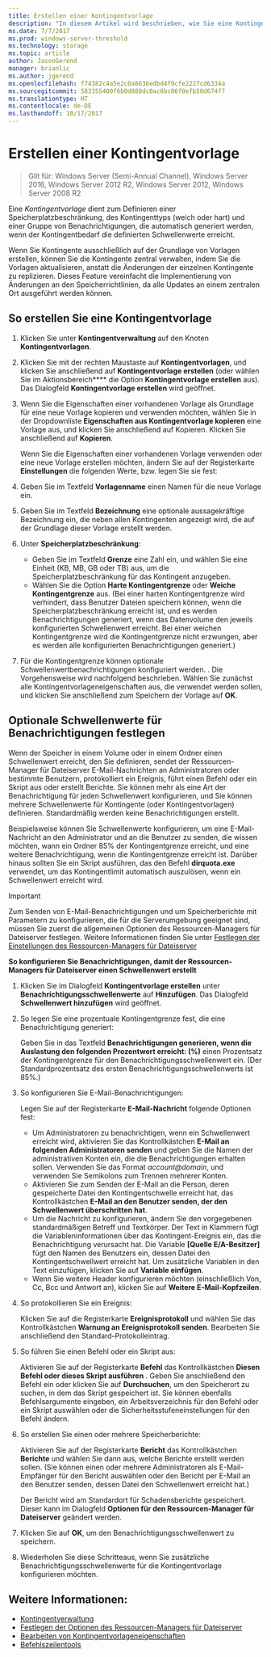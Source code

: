 ```yaml
---
title: Erstellen einer Kontingentvorlage
description: "In diesem Artikel wird beschrieben, wie Sie eine Kontingentvorlage zum Definieren einer Speicherplatzbeschränkung erstellen"
ms.date: 7/7/2017
ms.prod: windows-server-threshold
ms.technology: storage
ms.topic: article
author: JasonGerend
manager: brianlic
ms.author: jgerend
ms.openlocfilehash: f74382c4a5e2c0a8636edbd4f9cfe2227cd6334a
ms.sourcegitcommit: 583355400f6b0d880dc0ac6bc06f0efb50d674f7
ms.translationtype: HT
ms.contentlocale: de-DE
ms.lasthandoff: 10/17/2017
---
```

# <a name="create-a-quota-template"></a>Erstellen einer Kontingentvorlage

> Gilt für: Windows Server (Semi-Annual Channel), Windows Server 2016, Windows Server 2012 R2, Windows Server 2012, Windows Server 2008 R2

Eine *Kontingentvorlage* dient zum Definieren einer Speicherplatzbeschränkung, des Kontingenttyps (weich oder hart) und einer Gruppe von Benachrichtigungen, die automatisch generiert werden, wenn der Kontingentbedarf die definierten Schwellenwerte erreicht.

Wenn Sie Kontingente ausschließlich auf der Grundlage von Vorlagen erstellen, können Sie die Kontingente zentral verwalten, indem Sie die Vorlagen aktualisieren, anstatt die Änderungen der einzelnen Kontingente zu replizieren. Dieses Feature vereinfacht die Implementierung von Änderungen an den Speicherrichtlinien, da alle Updates an einem zentralen Ort ausgeführt werden können.

## <a name="to-create-a-quota-template"></a>So erstellen Sie eine Kontingentvorlage

1.  Klicken Sie unter **Kontingentverwaltung** auf den Knoten **Kontingentvorlagen**.

2.  Klicken Sie mit der rechten Maustaste auf **Kontingentvorlagen**, und klicken Sie anschließend auf **Kontingentvorlage erstellen** (oder wählen Sie im Aktionsbereich**** die Option **Kontingentvorlage erstellen** aus). Das Dialogfeld **Kontingentvorlage erstellen** wird geöffnet.

3.  Wenn Sie die Eigenschaften einer vorhandenen Vorlage als Grundlage für eine neue Vorlage kopieren und verwenden möchten, wählen Sie in der Dropdownliste **Eigenschaften aus Kontingentvorlage kopieren** eine Vorlage aus, und klicken Sie anschließend auf Kopieren. Klicken Sie anschließend auf **Kopieren**.

    Wenn Sie die Eigenschaften einer vorhandenen Vorlage verwenden oder eine neue Vorlage erstellen möchten, ändern Sie auf der Registerkarte **Einstellungen** die folgenden Werte, bzw. legen Sie sie fest:

4.  Geben Sie im Textfeld **Vorlagenname** einen Namen für die neue Vorlage ein.

5.  Geben Sie im Textfeld **Bezeichnung** eine optionale aussagekräftige Bezeichnung ein, die neben allen Kontingenten angezeigt wird, die auf der Grundlage dieser Vorlage erstellt werden.

6.  Unter **Speicherplatzbeschränkung**:

    -   Geben Sie im Textfeld **Grenze** eine Zahl ein, und wählen Sie eine Einheit (KB, MB, GB oder TB) aus, um die Speicherplatzbeschränkung für das Kontingent anzugeben.
    -   Wählen Sie die Option **Harte Kontingentgrenze** oder **Weiche Kontingentgrenze** aus. (Bei einer harten Kontingentgrenze wird verhindert, dass Benutzer Dateien speichern können, wenn die Speicherplatzbeschränkung erreicht ist, und es werden Benachrichtigungen generiert, wenn das Datenvolume den jeweils konfigurierten Schwellenwert erreicht. Bei einer weichen Kontingentgrenze wird die Kontingentgrenze nicht erzwungen, aber es werden alle konfigurierten Benachrichtigungen generiert.)

7.  Für die Kontingentgrenze können optionale Schwellenwertbenachrichtigungen konfiguriert werden. . Die Vorgehensweise wird nachfolgend beschrieben. Wählen Sie zunächst alle Kontingentvorlageneigenschaften aus, die verwendet werden sollen, und klicken Sie anschließend zum Speichern der Vorlage auf **OK**.

## <a name="setting-optional-notification-thresholds"></a>Optionale Schwellenwerte für Benachrichtigungen festlegen

Wenn der Speicher in einem Volume oder in einem Ordner einen Schwellenwert erreicht, den Sie definieren, sendet der Ressourcen-Manager für Dateiserver E-Mail-Nachrichten an Administratoren oder bestimmte Benutzern, protokolliert ein Ereignis, führt einen Befehl oder ein Skript aus oder erstellt Berichte. Sie können mehr als eine Art der Benachrichtigung für jeden Schwellenwert konfigurieren, und Sie können mehrere Schwellenwerte für Kontingente (oder Kontingentvorlagen) definieren. Standardmäßig werden keine Benachrichtigungen erstellt.

Beispielsweise können Sie Schwellenwerte konfigurieren, um eine E-Mail-Nachricht an den Administrator und an die Benutzer zu senden, die wissen möchten, wann ein Ordner 85% der Kontingentgrenze erreicht, und eine weitere Benachrichtigung, wenn die Kontingentgrenze erreicht ist. Darüber hinaus sollten Sie ein Skript ausführen, das den Befehl **dirquota.exe** verwendet, um das Kontingentlimit automatisch auszulösen, wenn ein Schwellenwert erreicht wird.

> [!Important]
> Zum Senden von E-Mail-Benachrichtigungen und um Speicherberichte mit Parametern zu konfigurieren, die für die Serverumgebung geeignet sind, müssen Sie zuerst die allgemeinen Optionen des Ressourcen-Managers für Dateiserver festlegen. Weitere Informationen finden Sie unter [Festlegen der Einstellungen des Ressourcen-Managers für Dateiserver](setting-file-server-resource-manager-options.md)

**So konfigurieren Sie Benachrichtigungen, damit der Ressourcen-Managers für Dateiserver einen Schwellenwert erstellt**

1.  Klicken Sie im Dialogfeld **Kontingentvorlage erstellen** unter **Benachrichtigungsschwellenwerte** auf **Hinzufügen**. Das Dialogfeld **Schwellenwert hinzufügen** wird geöffnet.

2.  So legen Sie eine prozentuale Kontingentgrenze fest, die eine Benachrichtigung generiert:

    Geben Sie in das Textfeld **Benachrichtigungen generieren, wenn die Auslastung den folgenden Prozentwert erreicht: (%)** einen Prozentsatz der Kontingentgrenze für den Benachrichtigungsschwellenwert ein. (Der Standardprozentsatz des ersten Benachrichtigungsschwellenwerts ist 85%.)

3.  So konfigurieren Sie E-Mail-Benachrichtigungen:

    Legen Sie auf der Registerkarte **E-Mail-Nachricht** folgende Optionen fest:

    -   Um Administratoren zu benachrichtigen, wenn ein Schwellenwert erreicht wird, aktivieren Sie das Kontrollkästchen **E-Mail an folgenden Administratoren senden** und geben Sie die Namen der administrativen Konten ein, die die Benachrichtigungen erhalten sollen. Verwenden Sie das Format *account@domain*, und verwenden Sie Semikolons zum Trennen mehrerer Konten.
    -   Aktivieren Sie zum Senden der E-Mail an die Person, deren gespeicherte Datei den Kontingentschwelle erreicht hat, das Kontrollkästchen **E-Mail an den Benutzer senden, der den Schwellenwert überschritten hat**.
    -   Um die Nachricht zu konfigurieren, ändern Sie den vorgegebenen standardmäßigen Betreff und Textkörper. Der Text in Klammern fügt die Variableninformationen über das Kontingent-Ereignis ein, das die Benachrichtigung verursacht hat. Die Variable **\[Quelle E/A-Besitzer\]** fügt den Namen des Benutzers ein, dessen Datei den Kontingentschwellwert erreicht hat. Um zusätzliche Variablen in den Text einzufügen, klicken Sie auf **Variable einfügen**.
    -   Wenn Sie weitere Header konfigurieren möchten (einschließlich Von, Cc, Bcc und Antwort an), klicken Sie auf **Weitere E-Mail-Kopfzeilen**.

4.  So protokollieren Sie ein Ereignis:

    Klicken Sie auf die Registerkarte **Ereignisprotokoll** und wählen Sie das Kontrollkästchen **Warnung an Ereignisprotokoll senden**. Bearbeiten Sie anschließend den Standard-Protokolleintrag.

5.  So führen Sie einen Befehl oder ein Skript aus:

    Aktivieren Sie auf der Registerkarte **Befehl** das Kontrollkästchen **Diesen Befehl oder dieses Skript ausführen** . Geben Sie anschließend den Befehl ein oder klicken Sie auf **Durchsuchen**, um den Speicherort zu suchen, in dem das Skript gespeichert ist. Sie können ebenfalls Befehlsargumente eingeben, ein Arbeitsverzeichnis für den Befehl oder ein Skript auswählen oder die Sicherheitsstufeneinstellungen für den Befehl ändern.

6.  So erstellen Sie einen oder mehrere Speicherberichte:

    Aktivieren Sie auf der Registerkarte **Bericht** das Kontrollkästchen **Berichte** und wählen Sie dann aus, welche Berichte erstellt werden sollen. (Sie können einen oder mehrere Administratoren als E-Mail-Empfänger für den Bericht auswählen oder den Bericht per E-Mail an den Benutzer senden, dessen Datei den Schwellenwert erreicht hat.)

    Der Bericht wird am Standardort für Schadensberichte gespeichert. Dieser kann im Dialogfeld **Optionen für den Ressourcen-Manager für Dateiserver** geändert werden.

7.  Klicken Sie auf **OK**, um den Benachrichtigungsschwellenwert zu speichern.

8.  Wiederholen Sie diese Schritteaus, wenn Sie zusätzliche Benachrichtigungsschwellenwerte für die Kontingentvorlage konfigurieren möchten.

## <a name="see-also"></a>Weitere Informationen:

-   [Kontingentverwaltung](quota-management.md)
-    [Festlegen der Optionen des Ressourcen-Managers für Dateiserver](setting-file-server-resource-manager-options.md)
-   [Bearbeiten von Kontingentvorlageneigenschaften](edit-quota-template-properties.md)
-   [Befehlszeilentools](command-line-tools.md)


